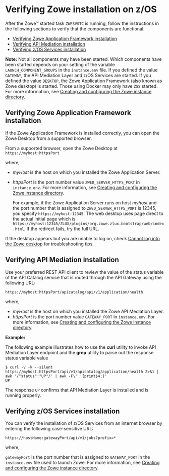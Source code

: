 # Verifying Zowe installation on z/OS

After the Zowe&trade; started task `ZWESVSTC` is running, follow the instructions in the following sections to verify that the components are functional. 

- [Verifying Zowe Application Framework installation](#verifying-zowe-application-framework-installation)
- [Verifying API Mediation installation](#verifying-api-mediation-installation)
- [Verifying z/OS Services installation](#verifying-z-os-services-installation)

**Note:** Not all components may have been started. Which components have been started depends on your setting of the variable `LAUNCH_COMPONENT_GROUPS` in the `instance.env` file. If you defined the value `GATEWAY`, the API Mediation Layer and z/OS Services are started. If you defined the value `DESKTOP`, the Zowe Application Framework (also known as Zowe desktop) is started. Those using Docker may only have `ZSS` started. For more information, see [Creating and configuring the Zowe instance directory](configure-instance-directory.md#component-groups).

## Verifying Zowe Application Framework installation

If the Zowe Application Framework is installed correctly, you can open the Zowe Desktop from a supported browser.

From a supported browser, open the Zowe Desktop at `https://myhost:httpsPort`

where,

- _myHost_ is the host on which you installed the Zowe Application Server.
- _httpsPort_ is the port number value `ZWED_SERVER_HTTPS_PORT` in `instance.env`. For more information, see [Creating and configuring the Zowe instance directory](configure-instance-directory.md#ports).

  For example, if the Zowe Application Server runs on host _myhost_ and the port number that is assigned to `ZWED_SERVER_HTTPS_PORT` is 12345, you specify `https://myhost:12345`.  The web desktop uses page direct to the actual initial page which is `https://myhost:12345/ZLUX/plugins/org.zowe.zlux.bootstrap/web/index.html`. If the redirect fails, try the full URL.  

If the desktop appears but you are unable to log on, check [Cannot log into the Zowe desktop](../troubleshoot/app-framework/app-troubleshoot.md#cannot-log-in-to-the-zowe-desktop) for troubleshooting tips.


## Verifying API Mediation installation

Use your preferred REST API client to review the value of the status variable of the API Catalog service that is routed through the API Gateway using the following URL:

```
https://myhost:httpsPort/apicatalog/api/v1/application/health
```

where, 

- _myHost_ is the host on which you installed the Zowe API Mediation Layer.
- _httpsPort_ is the port number value `GATEWAY_PORT` in `instance.env`. For more information, see [Creating and configuring the Zowe instance directory](configure-instance-directory.md#ports).

**Example:**

The following example illustrates how to use the **curl** utility to invoke API Mediation Layer endpoint and the **grep** utility to parse out the response status variable value

```
$ curl -v -k --silent https://myhost:httpsPort/api/v1/apicatalog/application/health 2>&1 | awk '/"status":"UP"/' | awk -F\" '{print$4;}'
UP
```

The response `UP` confirms that API Mediation Layer is installed and is running properly.

## Verifying z/OS Services installation

You can verify the installation of z/OS Services from an internet browser by entering the following case-sensitive URL:

```
https://hostName:gatewayPort/api/v1/jobs?prefix=*
```

where, 

`gatewayPort` is the port number that is assigned to `GATEWAY_PORT` in the `instance.env` file used to launch Zowe. For more information, see [Creating and configuring the Zowe instance directory](configure-instance-directory.md#ports).

